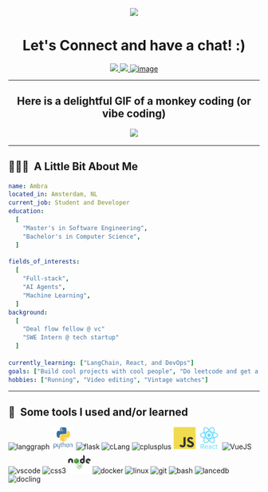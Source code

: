 <p align="center">
  <img src="https://capsule-render.vercel.app/api?text=Welcome!🚀&animation=fadeIn&type=waving&color=gradient&height=100"/>
</p>

<h1 align="center">
  Let's Connect and have a chat! :)
</h1>

<p align="center">
<a href="https://ambra-portfolio.onrender.com/">
  <img height="50" src="https://user-images.githubusercontent.com/46517096/166972883-f5f1d88c-0246-4374-88ac-ded0f2cf0699.png"/>
</a>
<a href="https://www.linkedin.com/in/ambra-m-b897bb23b/">
  <img height="50" src="https://user-images.githubusercontent.com/46517096/166973395-19676cd8-f8ec-4abf-83ff-da8243505b82.png"/>
</a>
<a href="mailto:mihuambra@gmail.com">
  <img height="50" <img width="48" height="48" alt="image" src="https://github.com/user-attachments/assets/df133eaa-ed64-4fb2-b499-f96649320dec"/>
</a>
</p>

---

<div align="center">

## Here is a delightful GIF of a monkey coding (or vibe coding)

<img src="https://media.giphy.com/media/v1.Y2lkPTc5MGI3NjExdTJpODZwZWNheHYzOTRwcHM3ajh5bWpxenpwM2VhM3NsdWVwMG83diZlcD12MV9naWZzX3NlYXJjaCZjdD1n/JqmupuTVZYaQX5s094/giphy.gif" width="600"/>

</div>

---

<h2> 👩🏻‍💻 &nbsp;A Little Bit About Me</h2>

```yaml
name: Ambra 
located_in: Amsterdam, NL
current_job: Student and Developer
education:
  [
    "Master's in Software Engineering",
    "Bachelor's in Computer Science",
  ]

fields_of_interests:
  [
    "Full-stack",
    "AI Agents",
    "Machine Learning",
  ]
background:
  [
    "Deal flow fellow @ vc"
    "SWE Intern @ tech startup"
  ]
  
currently_learning: ["LangChain, React, and DevOps"]
goals: ["Build cool projects with cool people", "Do leetcode and get a job lol"]
hobbies: ["Running", "Video editing", "Vintage watches"]
```
  
---  
  
<h2> 🎯 &nbsp;Some tools I used and/or learned</h2>
<p align="left">
  <img src="https://registry.npmmirror.com/@lobehub/icons-static-png/latest/files/dark/langgraph-color.png" alt="langgraph" width="45" height="45"/>   
<img src="https://raw.githubusercontent.com/devicons/devicon/master/icons/python/python-original-wordmark.svg" alt="python" width="45" height="45"/>
  <img src="[https://cdn.jsdelivr.net/gh/devicons/devicon/icons/bash/bash-original.svg](https://www.vhv.rs/dpng/d/609-6093398_prog-flask-flask-python-icon-png-transparent-png.png)" alt="flask" width="45" height="45"/>
<img src="https://cdn.jsdelivr.net/gh/devicons/devicon/icons/c/c-original.svg" alt="cLang" width="45" height="45"/>
<img src="https://cdn.jsdelivr.net/gh/devicons/devicon/icons/cplusplus/cplusplus-original.svg" alt="cplusplus" width="45" height="45"/>
<img src="https://raw.githubusercontent.com/devicons/devicon/master/icons/javascript/javascript-original.svg" alt="javascript" width="45" height="45" />
<img src="https://raw.githubusercontent.com/devicons/devicon/master/icons/react/react-original-wordmark.svg" alt="react" width="45" height="45" />
<img src="https://cdn.jsdelivr.net/gh/devicons/devicon/icons/vuejs/vuejs-original-wordmark.svg" alt="VueJS" width="45" height="45"/>
<img src="https://cdn.jsdelivr.net/gh/devicons/devicon/icons/vscode/vscode-original.svg" alt="vscode" width="45" height="45"/>
<img src="https://cursor.com/favicon.svg" alt="css3" width="45" height="45" />
<img src="https://raw.githubusercontent.com/devicons/devicon/master/icons/nodejs/nodejs-original-wordmark.svg" alt="nodejs" width="45" height="45" />
<img src="https://cdn.jsdelivr.net/gh/devicons/devicon/icons/docker/docker-original.svg" alt="docker" width="45" height="45"/>
<img src="https://cdn.jsdelivr.net/gh/devicons/devicon/icons/linux/linux-original.svg" alt="linux" width="45" height="45"/>       
<img src="https://cdn.jsdelivr.net/gh/devicons/devicon/icons/git/git-original.svg" alt="git" width="45" height="45"/>
<img src="https://cdn.jsdelivr.net/gh/devicons/devicon/icons/bash/bash-original.svg" alt="bash" width="45" height="45"/>
<img src="https://lancedb.github.io/lancedb/assets/logo.png" alt="lancedb" width="45" height="45"/>
<img src="[https://cdn.jsdelivr.net/gh/devicons/devicon/icons/bash/bash-original.svg](https://raw.githubusercontent.com/deepset-ai/haystack-integrations/main/logos/docling.png)" alt="docling" width="45" height="45"/>






</p>


